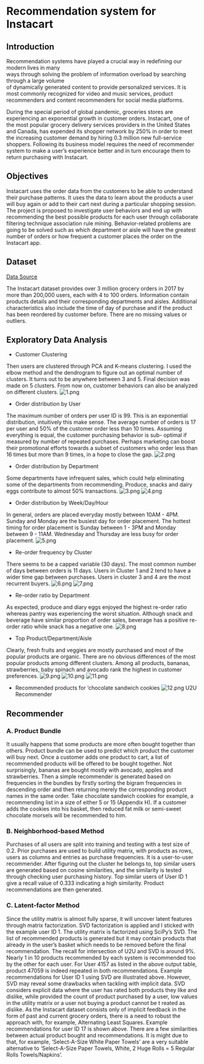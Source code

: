 # Recommendation system for Instacart

## Introduction 

Recommendation systems have played a crucial way in redefining our modern lives in many  
ways through solving the problem of information overload by searching through a large volume  
of dynamically generated content to provide personalized services. It is most commonly 
recognized for video and music services, product recommenders and content recommenders 
for social media platforms.

During the special period of global pandemic, groceries stores are experiencing an exponential 
growth in customer orders. Instacart, one of the most popular grocery delivery services 
providers in the United States and Canada, has expended its shopper network by 250% in order 
to meet the increasing customer demand by hiring 0.3 million new full-service shoppers. 
Following its business model requires the need of recommender system  to make a user’s 
experience better and in turn encourage them to return purchasing with Instacart.

## Objectives

Instacart uses the order data from the customers to be able to understand their purchase 
patterns. It uses the data to learn about the products a user will buy again or add to their cart
next during a particular shopping session. The project is proposed to investigate user behaviors 
and  end up with recommending the best possible products for each user through collaborate 
filtering technique association rule mining. Behavior-related problems are going to be solved 
such as which department or aisle will have the greatest number of orders or how frequent a 
customer places the order on the Instacart app.

## Dataset

[Data Source](https://www.kaggle.com/c/instacart-market-basket-analysis/data)

The Instacart dataset provides over 3 million grocery orders in 2017 by more than 200,000
users, each with 4 to 100 orders. Information contain products details and their corresponding
departments and aisles. Additional characteristics also include the time of day of purchase and
if the product has been reordered by customer before. There are no missing values or outliers.

## Exploratory Data Analysis

* Customer Clustering 

Then users are clustered through PCA and K-means clustering. I used the elbow method and the 
dendrogram to figure out an optimal number of clusters. It turns out to be anywhere between 3 
and 5. Final decision was made on 5 clusters. From now on, customer behaviors can also be 
analyzed on different clusters. 
![1.png](https://github.com/ShengyuHu/EE629/blob/master/Project/Images/1.png)

* Order distribution by User 

The maximum number of orders per user ID is 99. This is an exponential distribution, intuitively 
this make sense. The average number of orders is 17 per user and 50% of the customer order 
less than 10 times. Assuming everything is equal, the customer purchasing behavior is sub-
optimal if measured by number of repeated purchases. Perhaps marketing can boost their 
promotional efforts towards a subset of customers who order less than 16 times but more than 
9 times, in a hope to close the gap.
![2.png](https://github.com/ShengyuHu/EE629/blob/master/Project/Images/2.png)


* Order distribution by Department 

Some departments have infrequent sales, which could help eliminating some of the 
departments from recommending. Produce, snacks and dairy eggs contribute to almost 50% 
transactions.
![3.png](https://github.com/ShengyuHu/EE629/blob/master/Project/Images/3.png)
![4.png](https://github.com/ShengyuHu/EE629/blob/master/Project/Images/4.png)

* Order distribution by Week/Day/Hour

In general, orders are placed everyday mostly between 10AM - 4PM. Sunday and Monday are 
the busiest day for order placement. The hottest timing for order placement is Sunday between
1 - 3PM and Monday between 9 - 11AM. Wednesday and Thursday are less busy for order placement.
![5.png](https://github.com/ShengyuHu/EE629/blob/master/Project/Images/5.png)

* Re-order frequency by Cluster

There seems to be a capped variable (30 days). The most common number of days between
orders is 11 days. Users in Cluster 1 and 2 tend to have a wider time gap between purchases. 
Users in cluster 3 and 4 are the most recurrent buyers.
![6.png](https://github.com/ShengyuHu/EE629/blob/master/Project/Images/6.png)
![7.png](https://github.com/ShengyuHu/EE629/blob/master/Project/Images/7.png)

* Re-order ratio by Department

As expected, produce and diary eggs enjoyed the highest re-order ratio whereas pantry was 
experiencing the worst situation. Although snack and beverage have similar proportion of order 
sales, beverage has a positive re-order ratio while snack has a negative one.
![8.png](https://github.com/ShengyuHu/EE629/blob/master/Project/Images/8.png)

* Top Product/Department/Aisle

Clearly, fresh fruits and veggies are mostly purchased and most of the popular products are 
organic. There are no obvious differences of the most popular products among different 
clusters. Among all  products, bananas,  strawberries, baby spinach and avocado rank the 
highest in customer preferences.
![9.png](https://github.com/ShengyuHu/EE629/blob/master/Project/Images/9.png)
![10.png](https://github.com/ShengyuHu/EE629/blob/master/Project/Images/10.png)
![11.png](https://github.com/ShengyuHu/EE629/blob/master/Project/Images/11.png)

* Recommended products for ‘chocolate sandwich cookies
![12.png](https://github.com/ShengyuHu/EE629/blob/master/Project/Images/12.png)
 U2U Recommender




## Recommender

### A. Product Bundle

It usually happens that some products are more often bought together than others. Product 
bundle can be used to predict which product the customer will buy next. Once a customer adds
one product to cart, a list of recommended products will be offered to be bought together. 
Not surprisingly, bananas are bought mostly with avocado, apples and strawberries. Then a
simple recommender is generated based on frequencies in the bundles by firstly sorting the
bigram frequencies in descending order and then returning merely the corresponding product 
names in the same order. Take chocolate sandwich cookies for example, a recommending list in 
a size of either 5 or 15 (Appendix H). If a customer adds the cookies into his basket, then 
reduced fat milk or semi-sweet chocolate morsels will be recommended to him. 

### B. Neighborhood-based Method

Purchases of all users are split into training and testing with a test size of 0.2. Prior purchases 
are used to build utility matrix, with products as rows, users as columns and entries as purchase 
frequencies. 
It is a user-to-user recommender. After figuring out the cluster he belongs to, top similar users 
are generated based on cosine similarities, and the similarity is tested through checking user 
purchasing history. Top similar users of User ID 1 give a recall value of 0.333 indicating a high 
similarity. Product recommendations are then generated.

### C. Latent-factor Method

Since the utility matrix is almost fully sparse, it will uncover latent features through matrix
factorization. SVD factorization is applied and I sticked with the example user ID 1. The utility 
matrix is factorized using SciPy’s SVD. The list of recommended products is generated but it 
may contain products that already in the user’s basket which needs to be removed before the 
final recommendation.
The recall for intersection of U2U and SVD is around 9%. Nearly 1 in 10 products recommended 
by each system is recommended too by the other for each user. For User 4157 as listed in the 
above output table, product 47059 is indeed repeated in both recommendations.
Example recommendations for User ID 1 using SVD are illustrated above. However, SVD may
reveal some drawbacks when tackling with implicit data. SVD considers explicit data where the 
user has rated both products they like and dislike, while provided the count of product 
purchased by a user, low values in the utility matrix or a user not buying a product cannot be t
reated as dislike. As the Instacart dataset consists only of implicit feedback in the form of past 
and current grocery orders, there is a need to robust the approach with, for example,
Alternating Least Squares.
Example recommendations for user ID 17 is shown above. There are a few similarities between 
actual product bought and recommendations. It is might due to that, for example, ‘Select-A-Size
White Paper Towels’ are a very suitable alternative to ‘Select-A-Size Paper Towels, White, 2 
Huge Rolls = 5 Regular Rolls Towels/Napkins’.
